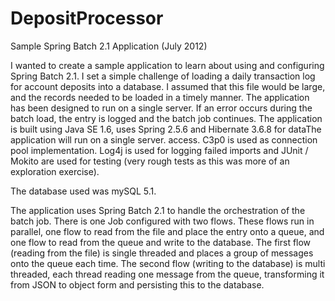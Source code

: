 DepositProcessor
================

Sample Spring Batch 2.1 Application (July 2012)

I wanted to create a sample application to learn about using and configuring Spring Batch 2.1. I set a simple challenge of loading a daily transaction log for account deposits into a database. I assumed that this file would be large, and the records needed to be loaded in a timely manner. The application has been designed to run on a single server. If an error occurs during the batch load, the entry is logged and the batch job continues.
The application is built using Java SE 1.6, uses Spring 2.5.6 and Hibernate 3.6.8 for dataThe application will run on a single server. access. C3p0 is used as connection pool implementation. Log4j is used for logging failed imports and JUnit / Mokito are used for testing (very rough tests as this was more of an exploration exercise).

The database used was mySQL 5.1.

The application uses Spring Batch 2.1 to handle the orchestration of the batch job. There is one Job configured with two flows. These flows run in parallel, one flow to read from the file and place the entry onto a queue, and one flow to read from the queue and write to the database. The first flow (reading from the file) is single threaded and places a group of messages onto the queue each time. The second flow (writing to the database) is multi threaded, each thread reading one message from the queue, transforming it from JSON to object form and persisting this to the database.
